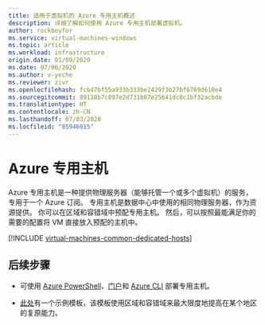 ```yaml
---
title: 适用于虚拟机的 Azure 专用主机概述
description: 详细了解如何使用 Azure 专用主机部署虚拟机。
author: rockboyfor
ms.service: virtual-machines-windows
ms.topic: article
ms.workload: infrastructure
origin.date: 01/09/2020
ms.date: 07/06/2020
ms.author: v-yeche
ms.reviewer: zivr
ms.openlocfilehash: fcb47bf55a933b333be2429f3b27bf6769d610e4
ms.sourcegitcommit: 89118b7c897e2d731b87e25641dc0c1bf32acbde
ms.translationtype: HT
ms.contentlocale: zh-CN
ms.lasthandoff: 07/03/2020
ms.locfileid: "85946015"
---
```

<!--Verified successfully-->
# <a name="azure-dedicated-hosts"></a>Azure 专用主机

<!--Not Avaialble on availability zone-->

Azure 专用主机是一种提供物理服务器（能够托管一个或多个虚拟机）的服务，专用于一个 Azure 订阅。 专用主机是数据中心中使用的相同物理服务器，作为资源提供。 你可以在区域和容错域中预配专用主机。 然后，可以按照最能满足你的需要的配置将 VM 直接放入预配的主机中。

[!INCLUDE [virtual-machines-common-dedicated-hosts](../../../includes/virtual-machines-common-dedicated-hosts.md)]

## <a name="next-steps"></a>后续步骤

- 可使用 [Azure PowerShell](dedicated-hosts-powershell.md)、[门户](dedicated-hosts-portal.md)和 [Azure CLI](../linux/dedicated-hosts-cli.md) 部署专用主机。

- [此处](https://github.com/Azure/azure-quickstart-templates/blob/master/201-vm-dedicated-hosts/README.md)有一个示例模板，该模板使用区域和容错域来最大限度地提高在某个地区的复原能力。

<!--Not Available on [Reserved Instance of Azure Dedicated Hosts](../prepay-dedicated-hosts-reserved-instances.md)-->

<!-- Update_Description: update meta properties, wording update, update link -->